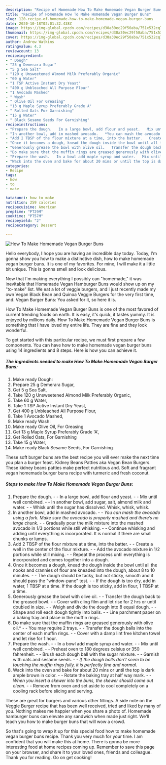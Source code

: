 ```yaml
---
description: "Recipe of Homemade How To Make Homemade Vegan Burger Buns"
title: "Recipe of Homemade How To Make Homemade Vegan Burger Buns"
slug: 120-recipe-of-homemade-how-to-make-homemade-vegan-burger-buns
date: 2020-10-18T02:01:32.438Z
image: https://img-global.cpcdn.com/recipes/d30a30ec29f50aba/751x532cq70/how-to-make-homemade-vegan-burger-buns-recipe-main-photo.jpg
thumbnail: https://img-global.cpcdn.com/recipes/d30a30ec29f50aba/751x532cq70/how-to-make-homemade-vegan-burger-buns-recipe-main-photo.jpg
cover: https://img-global.cpcdn.com/recipes/d30a30ec29f50aba/751x532cq70/how-to-make-homemade-vegan-burger-buns-recipe-main-photo.jpg
author: Andrew Watkins
ratingvalue: 4.3
reviewcount: 13
recipeingredient:
- " Dough"
- "25 g Demerara Sugar"
- "5 g Sea Salt"
- "120 g Unsweetened Almond Milk Preferably Organic"
- "60 g Water"
- "1 TSP Active Instant Dry Yeast"
- "400 g Unbleached All Purpose Flour"
- "1 Avocado Mashed"
- " Wash"
- " Olive Oil For Greasing"
- "13 g Maple Syrup Preferably Grade A"
- " Rolled Oats For Garnishing"
- "15 g Water"
- " Black Sesame Seeds For Garnishing"
recipeinstructions:
- "Prepare the dough.   In a large bowl, add flour and yeast.   Mix until well combined.   In another bowl, add sugar, salt, almond milk and water.   Whisk until the sugar has dissolved. Whisk, whisk, whisk."
- "In another bowl, add in mashed avocado.   *You can mash the avocado using a fork. Make sure the avocado is properly mashed and there’s no large chunk.*   Gradually pour the milk mixture into the mashed avocado in 1/3 portions while still whisking.   Continue whisking and adding until everything is incorporated. It is normal if there are small chunks or lumps."
- "Add 2 TBSP of the flour mixture at a time, into the batter.   Create a well in the center of the flour mixture.  Add the avocado mixture in 1/2 portions while still mixing.  Repeat the process until everything is incorporated and comes together into a dough."
- "Once it becomes a dough, knead the dough inside the bowl until all the nooks and crannies of flour are kneaded into the dough, about 8 to 10 minutes.   The dough should be tacky, but not sticky, smooth and it should pass the &#34;window-pane&#34; test.   If the dough is too dry, add in water, 1 TBSP at a time. If the dough is too sticky, add in flour, 1 TBSP at a time."
- "Generously grease the bowl with olive oil.   Transfer the dough back to the greased bowl.   Cover with cling film and let rise for 2 hrs or until doubled in size.   Weigh and divide the dough into 8 equal dough.  Shape and roll each dough tightly into balls.  Line parchment paper on a baking tray and place in the muffin rings."
- "Do make sure that the muffin rings are greased generously with olive oil.*  You may require 2 trays.  Transfer the dough balls into the center of each muffin rings.  Cover with a damp lint free kitchen towel and let rise for 1 hour."
- "Prepare the wash.   In a bowl add maple syrup and water.   Mix until well combined.  Preheat oven to 180 degrees celsius or 350 fahrenheit.   Brush each dough ball with the sugar mixture.  Garnish with oats and sesame seeds.   *If the dough balls don&#39;t seem to be touching the muffin rings fully, it is perfectly fine and normal.*"
- "Wack into the oven and bake for about 20 mins or until the top is dark ample brown in color.   Rotate the baking tray at half way mark.   *When you insert a skewer into the buns, the skewer should come out clean.*   Remove from oven and set aside to cool completely on a cooling rack before slicing and serving."
categories:
- Recipe
tags:
- how
- to
- make

katakunci: how to make 
nutrition: 259 calories
recipecuisine: American
preptime: "PT29M"
cooktime: "PT57M"
recipeyield: "2"
recipecategory: Dessert

---
```



![How To Make Homemade Vegan Burger Buns](https://img-global.cpcdn.com/recipes/d30a30ec29f50aba/751x532cq70/how-to-make-homemade-vegan-burger-buns-recipe-main-photo.jpg)

Hello everybody, I hope you are having an incredible day today. Today, I'm gonna show you how to make a distinctive dish, how to make homemade vegan burger buns. It is one of my favorites. For mine, I will make it a little bit unique. This is gonna smell and look delicious.

Now that I&#39;m making everything I possibly can &#34;homemade,&#34; it was inevitable that Homemade Vegan Hamburger Buns would show up on my &#34;to-make&#34; list. We eat a lot of veggie burgers, and I just recently made my own Vegan Black Bean and Quinoa Veggie Burgers for the very first time, and. Vegan Burger Buns: You asked for it, so here it is.

How To Make Homemade Vegan Burger Buns is one of the most favored of current trending foods on earth. It is easy, it's quick, it tastes yummy. It is enjoyed by millions daily. How To Make Homemade Vegan Burger Buns is something that I have loved my entire life. They are fine and they look wonderful.


To get started with this particular recipe, we must first prepare a few components. You can have how to make homemade vegan burger buns using 14 ingredients and 8 steps. Here is how you can achieve it.

<!--inarticleads1-->

##### The ingredients needed to make How To Make Homemade Vegan Burger Buns:

1. Make ready  Dough:
1. Prepare 25 g Demerara Sugar,
1. Get 5 g Sea Salt,
1. Take 120 g Unsweetened Almond Milk Preferably Organic,
1. Take 60 g Water,
1. Take 1 TSP Active Instant Dry Yeast,
1. Get 400 g Unbleached All Purpose Flour,
1. Take 1 Avocado Mashed,
1. Make ready  Wash:
1. Make ready  Olive Oil, For Greasing
1. Get 13 g Maple Syrup Preferably Grade &#39;A&#39;,
1. Get  Rolled Oats, For Garnishing
1. Take 15 g Water,
1. Make ready  Black Sesame Seeds, For Garnishing


These soft burger buns are the best recipe you will ever make the next time you plan a burger feast. Kidney Beans Patties aka Vegan Bean Burgers. These kidney beans patties make perfect nutritious and. Soft and fragrant vegan homemade burger buns recipe with turmeric and fresh coconut. 

<!--inarticleads2-->

##### Steps to make How To Make Homemade Vegan Burger Buns:

1. Prepare the dough.  -  - In a large bowl, add flour and yeast.  -  - Mix until well combined.  -  - In another bowl, add sugar, salt, almond milk and water.  -  - Whisk until the sugar has dissolved. Whisk, whisk, whisk.
1. In another bowl, add in mashed avocado.  -  - *You can mash the avocado using a fork. Make sure the avocado is properly mashed and there’s no large chunk.*  -  - Gradually pour the milk mixture into the mashed avocado in 1/3 portions while still whisking.  -  - Continue whisking and adding until everything is incorporated. It is normal if there are small chunks or lumps.
1. Add 2 TBSP of the flour mixture at a time, into the batter.  -  - Create a well in the center of the flour mixture. -  - Add the avocado mixture in 1/2 portions while still mixing. -  - Repeat the process until everything is incorporated and comes together into a dough.
1. Once it becomes a dough, knead the dough inside the bowl until all the nooks and crannies of flour are kneaded into the dough, about 8 to 10 minutes.  -  - The dough should be tacky, but not sticky, smooth and it should pass the &#34;window-pane&#34; test.  -  - If the dough is too dry, add in water, 1 TBSP at a time. If the dough is too sticky, add in flour, 1 TBSP at a time.
1. Generously grease the bowl with olive oil.  -  - Transfer the dough back to the greased bowl.  -  - Cover with cling film and let rise for 2 hrs or until doubled in size.  -  - Weigh and divide the dough into 8 equal dough. -  - Shape and roll each dough tightly into balls. -  - Line parchment paper on a baking tray and place in the muffin rings.
1. Do make sure that the muffin rings are greased generously with olive oil.* -  - You may require 2 trays. -  - Transfer the dough balls into the center of each muffin rings. -  - Cover with a damp lint free kitchen towel and let rise for 1 hour.
1. Prepare the wash.  -  - In a bowl add maple syrup and water.  -  - Mix until well combined. -  - Preheat oven to 180 degrees celsius or 350 fahrenheit.  -  - Brush each dough ball with the sugar mixture. -  - Garnish with oats and sesame seeds.  -  - *If the dough balls don&#39;t seem to be touching the muffin rings fully, it is perfectly fine and normal.*
1. Wack into the oven and bake for about 20 mins or until the top is dark ample brown in color.  -  - Rotate the baking tray at half way mark.  -  - *When you insert a skewer into the buns, the skewer should come out clean.*  -  - Remove from oven and set aside to cool completely on a cooling rack before slicing and serving.


These are great for burgers and various other fillings. A side note on the Veggie Burger recipe that has been well received, tried and liked by many of you. Nothing makes me happier when you share a photo of. Homemade hamburger buns can elevate any sandwich when made just right. We&#39;ll teach you how to make burger buns that will wow a crowd. 

So that's going to wrap it up for this special food how to make homemade vegan burger buns recipe. Thank you very much for your time. I am confident that you will make this at home. There is gonna be more interesting food at home recipes coming up. Remember to save this page on your browser, and share it to your loved ones, friends and colleague. Thank you for reading. Go on get cooking!
